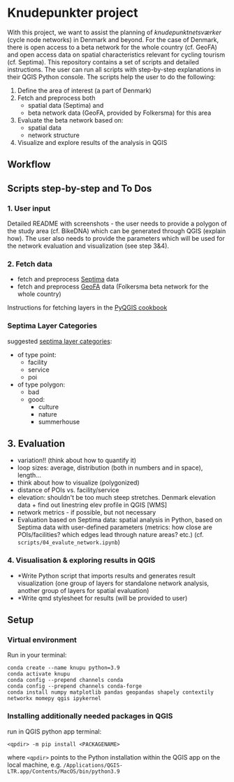 # Knudepunkter project

With this project, we want to assist the planning of *knudepunktnetsværker* (cycle node networks) in Denmark and beyond. For the case of Denmark, there is open access to a beta network for the whole country (cf. GeoFA) and open access data on spatial characteristics relevant for cycling tourism (cf. Septima). This repository contains a set of scripts and detailed instructions. The user can run all scripts with step-by-step explanations in their QGIS Python console. The scripts help the user to do the following:

1. Define the area of interest (a part of Denmark)
2. Fetch and preprocess both 
    - spatial data (Septima) and 
    - beta network data (GeoFA, provided by Folkersma) for this area
3. Evaluate the beta network based on:
    - spatial data
    - network structure
4. Visualize and explore results of the analysis in QGIS

## Workflow

## Scripts step-by-step and To Dos

### 1. User input

Detailed README with screenshots - the user needs to provide a polygon of the study area (cf. BikeDNA) which can be generated through QGIS (explain how). The user also needs to provide the parameters which will be used for the network evaluation and visualization (see step 3&4).

### 2. Fetch data

* fetch and preprocess [Septima](https://septima.dk/rida-web/) data
* fetch and preprocess [GeoFA](https://www.geodanmark.dk/home/vejledninger/geofa/hent-geofa/) data (Folkersma beta network for the whole country)

Instructions for fetching layers in the [PyQGIS cookbook](https://docs.qgis.org/testing/en/docs/pyqgis_developer_cookbook/loadlayer.html)

### Septima Layer Categories

suggested [septima layer categories](https://docs.google.com/spreadsheets/d/19oPiRxOglcvQkEgUipIW7I29kDV0PbKkuJzRGNrAy38/edit?usp=sharing):
* of type point:
    - facility
    - service
    - poi
* of type polygon:
    - bad
    - good:
        - culture
        - nature
        - summerhouse

## 3. Evaluation

* variation!! (think about how to quantify it)
* loop sizes: average, distribution (both in numbers and in space), length...
* think about how to visualize (polygonized)
* distance of POIs vs. facility/service
* elevation: shouldn't be too much steep stretches. Denmark elevation data + find out linestring elev profile in QGIS [WMS]
* network metrics - if possible, but not necessary
* Evaluation based on Septima data: spatial analysis in Python, based on Septima data with user-defined parameters (metrics: how close are POIs/facilities? which edges lead through nature areas? etc.) (cf. `scripts/04_evalute_network.ipynb`)

### 4. Visualisation & exploring results in QGIS

* *Write Python script that imports results and generates result visualization (one group of layers for standalone network analysis, another group of layers for spatial evaluation)
* *Write qmd stylesheet for results (will be provided to user)

## Setup

### Virtual environment

Run in your terminal:
```
conda create --name knupu python=3.9
conda activate knupu
conda config --prepend channels conda
conda config --prepend channels conda-forge
conda install numpy matplotlib pandas geopandas shapely contextily networkx momepy qgis ipykernel
```

### Installing additionally needed packages in QGIS

run in QGIS python app terminal:
```
<qpdir> -m pip install <PACKAGENAME>
```
where `<qpdir>` points to the Python installation within the QGIS app on the local machine, e.g. `/Applications/QGIS-LTR.app/Contents/MacOS/bin/python3.9`